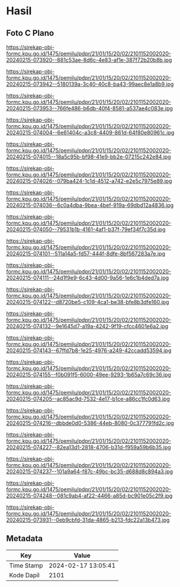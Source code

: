 # Hasil

## Foto C Plano

https://sirekap-obj-formc.kpu.go.id/1475/pemilu/pdpr/21/01/15/20/02/2101152002020-20240215-073920--881c53ae-8d6c-4e83-af1e-387f72b20b8b.jpg

https://sirekap-obj-formc.kpu.go.id/1475/pemilu/pdpr/21/01/15/20/02/2101152002020-20240215-073942--5180139a-3c40-40c8-ba43-99aec8e1a8b9.jpg

https://sirekap-obj-formc.kpu.go.id/1475/pemilu/pdpr/21/01/15/20/02/2101152002020-20240215-073953--766fe486-b6db-40f4-8581-a537ae4c083e.jpg

https://sirekap-obj-formc.kpu.go.id/1475/pemilu/pdpr/21/01/15/20/02/2101152002020-20240215-074004--6e61404c-a3c8-4409-861d-64f80e80961c.jpg

https://sirekap-obj-formc.kpu.go.id/1475/pemilu/pdpr/21/01/15/20/02/2101152002020-20240215-074015--18a5c95b-bf98-41e9-bb2e-07215c242e84.jpg

https://sirekap-obj-formc.kpu.go.id/1475/pemilu/pdpr/21/01/15/20/02/2101152002020-20240215-074026--079ba424-1c1d-4512-a742-e2e5c7975e89.jpg

https://sirekap-obj-formc.kpu.go.id/1475/pemilu/pdpr/21/01/15/20/02/2101152002020-20240215-074036--6c0a4dba-9bea-4bef-919a-69dbd12a4836.jpg

https://sirekap-obj-formc.kpu.go.id/1475/pemilu/pdpr/21/01/15/20/02/2101152002020-20240215-074050--79531b1b-4161-4af1-b37f-79ef34f7c35d.jpg

https://sirekap-obj-formc.kpu.go.id/1475/pemilu/pdpr/21/01/15/20/02/2101152002020-20240215-074101--511a14a5-fd57-444f-8dfe-8bf567283a7e.jpg

https://sirekap-obj-formc.kpu.go.id/1475/pemilu/pdpr/21/01/15/20/02/2101152002020-20240215-074111--24d1f9e9-6c43-4d00-9a56-1e6c1b4ded7a.jpg

https://sirekap-obj-formc.kpu.go.id/1475/pemilu/pdpr/21/01/15/20/02/2101152002020-20240215-074122--d8720be5-c109-4ca1-be38-bfe8b3dfe160.jpg

https://sirekap-obj-formc.kpu.go.id/1475/pemilu/pdpr/21/01/15/20/02/2101152002020-20240215-074132--9e1645d7-a19a-4242-9f19-cfcc4601e6a2.jpg

https://sirekap-obj-formc.kpu.go.id/1475/pemilu/pdpr/21/01/15/20/02/2101152002020-20240215-074143--67ffd7b8-1e25-4976-a249-42ccadd53594.jpg

https://sirekap-obj-formc.kpu.go.id/1475/pemilu/pdpr/21/01/15/20/02/2101152002020-20240215-074155--f0b091f5-6000-49ee-9293-1b65a7c69c36.jpg

https://sirekap-obj-formc.kpu.go.id/1475/pemilu/pdpr/21/01/15/20/02/2101152002020-20240215-074205--ac85ac9d-7532-4e17-b1ce-a86cc1fc0d63.jpg

https://sirekap-obj-formc.kpu.go.id/1475/pemilu/pdpr/21/01/15/20/02/2101152002020-20240215-074216--dbbde0d0-5386-44eb-8080-0c377791fd2c.jpg

https://sirekap-obj-formc.kpu.go.id/1475/pemilu/pdpr/21/01/15/20/02/2101152002020-20240215-074227--82ea13d1-2818-4706-b31d-f959a59b6b35.jpg

https://sirekap-obj-formc.kpu.go.id/1475/pemilu/pdpr/21/01/15/20/02/2101152002020-20240215-074237--101a9a64-f87c-49bc-bc35-d688d8c894a3.jpg

https://sirekap-obj-formc.kpu.go.id/1475/pemilu/pdpr/21/01/15/20/02/2101152002020-20240215-074248--081c9ab4-af22-4466-a85d-bc901e05c2f9.jpg

https://sirekap-obj-formc.kpu.go.id/1475/pemilu/pdpr/21/01/15/20/02/2101152002020-20240215-073931--0eb9cbfd-31da-4865-b213-fdc22a13b473.jpg


## Metadata

| Key        | Value               |
| ---------- | ------------------- |
| Time Stamp | 2024-02-17 13:05:41 |
| Kode Dapil | 2101                |



